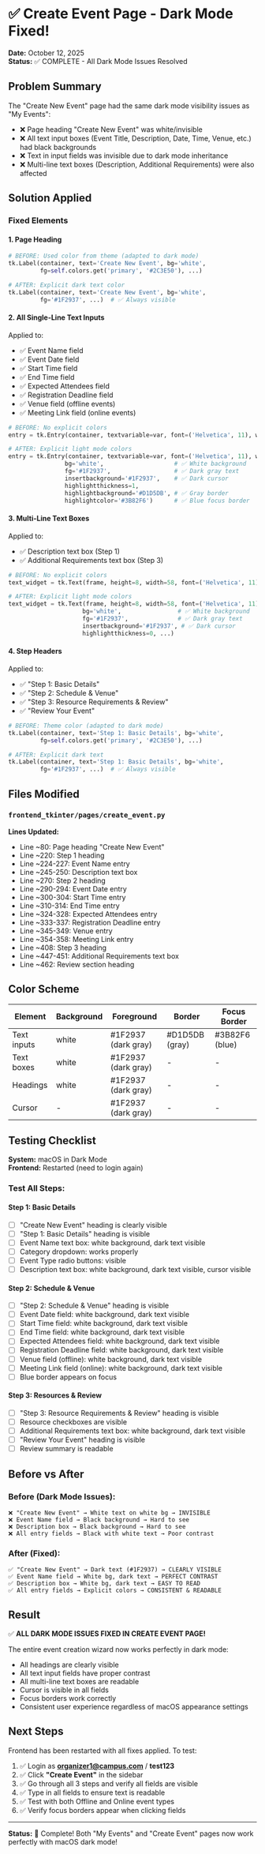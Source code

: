 # ✅ Create Event Page - Dark Mode Fixed!

**Date:** October 12, 2025  
**Status:** ✅ COMPLETE - All Dark Mode Issues Resolved

## Problem Summary
The "Create New Event" page had the same dark mode visibility issues as "My Events":
- ❌ Page heading "Create New Event" was white/invisible
- ❌ All text input boxes (Event Title, Description, Date, Time, Venue, etc.) had black backgrounds
- ❌ Text in input fields was invisible due to dark mode inheritance
- ❌ Multi-line text boxes (Description, Additional Requirements) were also affected

## Solution Applied

### Fixed Elements

#### 1. Page Heading
```python
# BEFORE: Used color from theme (adapted to dark mode)
tk.Label(container, text='Create New Event', bg='white', 
         fg=self.colors.get('primary', '#2C3E50'), ...)

# AFTER: Explicit dark text color
tk.Label(container, text='Create New Event', bg='white', 
         fg='#1F2937', ...)  # ✅ Always visible
```

#### 2. All Single-Line Text Inputs
Applied to:
- ✅ Event Name field
- ✅ Event Date field
- ✅ Start Time field
- ✅ End Time field
- ✅ Expected Attendees field
- ✅ Registration Deadline field
- ✅ Venue field (offline events)
- ✅ Meeting Link field (online events)

```python
# BEFORE: No explicit colors
entry = tk.Entry(container, textvariable=var, font=('Helvetica', 11), width=60)

# AFTER: Explicit light mode colors
entry = tk.Entry(container, textvariable=var, font=('Helvetica', 11), width=60,
                bg='white',                    # ✅ White background
                fg='#1F2937',                  # ✅ Dark gray text
                insertbackground='#1F2937',    # ✅ Dark cursor
                highlightthickness=1, 
                highlightbackground='#D1D5DB', # ✅ Gray border
                highlightcolor='#3B82F6')      # ✅ Blue focus border
```

#### 3. Multi-Line Text Boxes
Applied to:
- ✅ Description text box (Step 1)
- ✅ Additional Requirements text box (Step 3)

```python
# BEFORE: No explicit colors
text_widget = tk.Text(frame, height=8, width=58, font=('Helvetica', 11), ...)

# AFTER: Explicit light mode colors
text_widget = tk.Text(frame, height=8, width=58, font=('Helvetica', 11),
                     bg='white',                # ✅ White background
                     fg='#1F2937',              # ✅ Dark gray text
                     insertbackground='#1F2937', # ✅ Dark cursor
                     highlightthickness=0, ...)
```

#### 4. Step Headers
Applied to:
- ✅ "Step 1: Basic Details"
- ✅ "Step 2: Schedule & Venue"
- ✅ "Step 3: Resource Requirements & Review"
- ✅ "Review Your Event"

```python
# BEFORE: Theme color (adapted to dark mode)
tk.Label(container, text='Step 1: Basic Details', bg='white', 
         fg=self.colors.get('primary', '#2C3E50'), ...)

# AFTER: Explicit dark text
tk.Label(container, text='Step 1: Basic Details', bg='white', 
         fg='#1F2937', ...)  # ✅ Always visible
```

## Files Modified

### `frontend_tkinter/pages/create_event.py`
**Lines Updated:**
- Line ~80: Page heading "Create New Event"
- Line ~220: Step 1 heading
- Line ~224-227: Event Name entry
- Line ~245-250: Description text box
- Line ~270: Step 2 heading
- Line ~290-294: Event Date entry
- Line ~300-304: Start Time entry
- Line ~310-314: End Time entry
- Line ~324-328: Expected Attendees entry
- Line ~333-337: Registration Deadline entry
- Line ~345-349: Venue entry
- Line ~354-358: Meeting Link entry
- Line ~408: Step 3 heading
- Line ~447-451: Additional Requirements text box
- Line ~462: Review section heading

## Color Scheme

| Element | Background | Foreground | Border | Focus Border |
|---------|-----------|------------|--------|--------------|
| Text inputs | white | #1F2937 (dark gray) | #D1D5DB (gray) | #3B82F6 (blue) |
| Text boxes | white | #1F2937 (dark gray) | - | - |
| Headings | white | #1F2937 (dark gray) | - | - |
| Cursor | - | #1F2937 (dark gray) | - | - |

## Testing Checklist

**System:** macOS in Dark Mode  
**Frontend:** Restarted (need to login again)

### Test All Steps:

#### Step 1: Basic Details
- [ ] "Create New Event" heading is clearly visible
- [ ] "Step 1: Basic Details" heading is visible
- [ ] Event Name text box: white background, dark text visible
- [ ] Category dropdown: works properly
- [ ] Event Type radio buttons: visible
- [ ] Description text box: white background, dark text visible, cursor visible

#### Step 2: Schedule & Venue
- [ ] "Step 2: Schedule & Venue" heading is visible
- [ ] Event Date field: white background, dark text visible
- [ ] Start Time field: white background, dark text visible
- [ ] End Time field: white background, dark text visible
- [ ] Expected Attendees field: white background, dark text visible
- [ ] Registration Deadline field: white background, dark text visible
- [ ] Venue field (offline): white background, dark text visible
- [ ] Meeting Link field (online): white background, dark text visible
- [ ] Blue border appears on focus

#### Step 3: Resources & Review
- [ ] "Step 3: Resource Requirements & Review" heading is visible
- [ ] Resource checkboxes are visible
- [ ] Additional Requirements text box: white background, dark text visible
- [ ] "Review Your Event" heading is visible
- [ ] Review summary is readable

## Before vs After

### Before (Dark Mode Issues):
```
❌ "Create New Event" → White text on white bg → INVISIBLE
❌ Event Name field → Black background → Hard to see
❌ Description box → Black background → Hard to see
❌ All entry fields → Black with white text → Poor contrast
```

### After (Fixed):
```
✅ "Create New Event" → Dark text (#1F2937) → CLEARLY VISIBLE
✅ Event Name field → White bg, dark text → PERFECT CONTRAST
✅ Description box → White bg, dark text → EASY TO READ
✅ All entry fields → Explicit colors → CONSISTENT & READABLE
```

## Result
✅ **ALL DARK MODE ISSUES FIXED IN CREATE EVENT PAGE!**

The entire event creation wizard now works perfectly in dark mode:
- All headings are clearly visible
- All text input fields have proper contrast
- All multi-line text boxes are readable
- Cursor is visible in all fields
- Focus borders work correctly
- Consistent user experience regardless of macOS appearance settings

## Next Steps
Frontend has been restarted with all fixes applied. To test:

1. ✅ Login as **organizer1@campus.com** / **test123**
2. ✅ Click **"Create Event"** in the sidebar
3. ✅ Go through all 3 steps and verify all fields are visible
4. ✅ Type in all fields to ensure text is readable
5. ✅ Test with both Offline and Online event types
6. ✅ Verify focus borders appear when clicking fields

---

**Status:** 🎉 Complete! Both "My Events" and "Create Event" pages now work perfectly with macOS dark mode!

